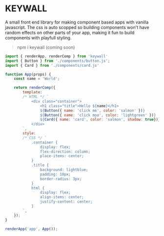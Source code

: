 # KEYWALL

A small front end library for making component based apps with vanilla javascript. The css is auto scopped so building components won't have random effects on other parts of your app, making it fun to build components with playfull styling.

> npm i keywall (coming soon)

```js
import { renderApp, renderComp } from 'keywall'
import { Button } from './components/button.js';
import { Card } from './components/card.js'

function App(props) {
    const name = 'World';

    return renderComp({
        template: 
        /* HTML */ `
            <div class="container">
                <h1 class="title">Hello ${name}</h1>
                ${Button({ name: 'click me', color: 'salmon' })}
                ${Button({ name: 'click moo', color: 'lightgreen' })}
                ${Card({ name: 'card', color: 'salmon', shadow: true})}
            </div>
        `,
        style: 
        /* CSS */ `
            .container {
                display: flex;
                flex-direction: column;
                place-items: center;
            }
            .title {
                background: lightblue;
                padding: 10px;
                border-radius: 3px;
            }
            html {
                display: flex;
                align-items: center;
                justify-content: center;
            }
        `,
    });
}

renderApp('app', App());
```
